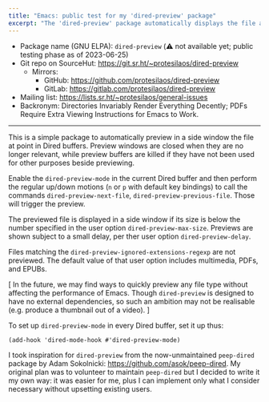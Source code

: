 ```yaml
---
title: "Emacs: public test for my 'dired-preview' package"
excerpt: "The 'dired-preview' package automatically displays the file at point in Emacs Dired buffers.  This is the public testing phase."
---
```


+ Package name (GNU ELPA): `dired-preview` (⚠️ not available yet;
  public testing phase as of 2023-06-25)
+ Git repo on SourceHut: <https://git.sr.ht/~protesilaos/dired-preview>
  - Mirrors:
    + GitHub: <https://github.com/protesilaos/dired-preview>
    + GitLab: <https://gitlab.com/protesilaos/dired-preview>
+ Mailing list: <https://lists.sr.ht/~protesilaos/general-issues>
+ Backronym: Directories Invariably Render Everything Decently; PDFs
  Require Extra Viewing Instructions for Emacs to Work.

* * *

This is a simple package to automatically preview in a side window the
file at point in Dired buffers.  Preview windows are closed when they
are no longer relevant, while preview buffers are killed if they have
not been used for other purposes beside previewing.

Enable the `dired-preview-mode` in the current Dired buffer and then
perform the regular up/down motions (`n` or `p` with default key
bindings) to call the commands `dired-preview-next-file`,
`dired-preview-previous-file`.  Those will trigger the preview.

The previewed file is displayed in a side window if its size is below
the number specified in the user option `dired-preview-max-size`.
Previews are shown subject to a small delay, per ther user option
`dired-preview-delay`.

Files matching the `dired-preview-ignored-extensions-regexp` are not
previewed.  The default value of that user option includes multimedia,
PDFs, and EPUBs.

[ In the future, we may find ways to quickly preview any file type
  without affecting the performance of Emacs.  Though `dired-preview`
  is designed to have no external dependencies, so such an ambition
  may not be realisable (e.g. produce a thumbnail out of a video). ]

To set up `dired-preview-mode` in every Dired buffer, set it up thus:

```
(add-hook 'dired-mode-hook #'dired-preview-mode)
```

I took inspiration for `dired-preview` from the now-unmaintained
`peep-dired` package by Adam Sokolnicki: <https://github.com/asok/peep-dired>.
My original plan was to volunteer to maintain `peep-dired` but I
decided to write it my own way: it was easier for me, plus I can
implement only what I consider necessary without upsetting existing
users.
